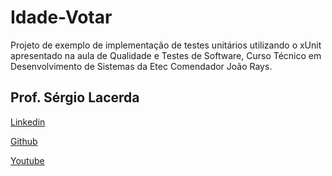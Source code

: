 # Idade-Votar
Projeto de exemplo de implementação de testes unitários utilizando o xUnit apresentado na aula de Qualidade e Testes de Software, Curso Técnico em Desenvolvimento de Sistemas da Etec Comendador João Rays.

## Prof. Sérgio Lacerda

[Linkedin](https://www.linkedin.com/in/sergiolacerda)

[Github](https://github.com/sergio-lacerda)

[Youtube](https://www.youtube.com/channel/UCcy7WnMEtzyNZZBJvRcGpOg) 

